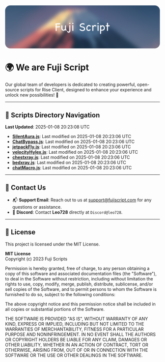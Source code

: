 ![Banner](.github/b.webp)

# 🌍 **We are Fuji Script**

Our global team of developers is dedicated to creating powerful, open-source scripts for Rise Client, designed to enhance your experience and unlock new possibilities! 🌟

---
<!-- SCRIPTS_NAVIGATION_START -->
## 📂 **Scripts Directory Navigation**

**Last Updated**: 2025-01-08 20:23:08 UTC

- **[SilentAura.js](scripts/SilentAura.js)**: Last modified on 2025-01-08 20:23:06 UTC
- **[ChatBypass.js](scripts/ChatBypass.js)**: Last modified on 2025-01-08 20:23:06 UTC
- **[jetpackFly.js](scripts/jetpackFly.js)**: Last modified on 2025-01-08 20:23:06 UTC
- **[velocityHylex.js](scripts/velocityHylex.js)**: Last modified on 2025-01-08 20:23:06 UTC
- **[chestxray.js](scripts/chestxray.js)**: Last modified on 2025-01-08 20:23:06 UTC
- **[bedxray.js](scripts/bedxray.js)**: Last modified on 2025-01-08 20:23:06 UTC
- **[chatMacro.js](scripts/chatMacro.js)**: Last modified on 2025-01-08 20:23:06 UTC

<!-- SCRIPTS_NAVIGATION_END -->

---

## 💬 **Contact Us**  
- 📬 **Support Email**: Reach out to us at [support@fujiscript.com](mailto:support@fujiscript.com) for any questions or assistance.  
- 💬 **Discord**: Contact **Leo728** directly at `Discord@leo728`.

---

## 📜 **License**

This project is licensed under the MIT License.  

**MIT License**  
Copyright (c) 2023 Fuji Scripts  

Permission is hereby granted, free of charge, to any person obtaining a copy of this software and associated documentation files (the "Software"), to deal in the Software without restriction, including without limitation the rights to use, copy, modify, merge, publish, distribute, sublicense, and/or sell copies of the Software, and to permit persons to whom the Software is furnished to do so, subject to the following conditions:  

The above copyright notice and this permission notice shall be included in all copies or substantial portions of the Software.  

THE SOFTWARE IS PROVIDED "AS IS", WITHOUT WARRANTY OF ANY KIND, EXPRESS OR IMPLIED, INCLUDING BUT NOT LIMITED TO THE WARRANTIES OF MERCHANTABILITY, FITNESS FOR A PARTICULAR PURPOSE AND NONINFRINGEMENT. IN NO EVENT SHALL THE AUTHORS OR COPYRIGHT HOLDERS BE LIABLE FOR ANY CLAIM, DAMAGES OR OTHER LIABILITY, WHETHER IN AN ACTION OF CONTRACT, TORT OR OTHERWISE, ARISING FROM, OUT OF OR IN CONNECTION WITH THE SOFTWARE OR THE USE OR OTHER DEALINGS IN THE SOFTWARE.  

